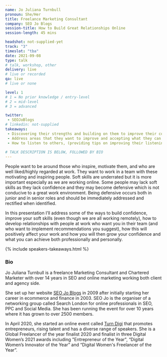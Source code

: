 ```yaml
---
name: Jo Juliana Turnbull
pronoun: She/Her
title: Freelance Marketing Consultant
company: SEO Jo Blogs
session-title: How to Build Great Relationships Online
session-length: 45 mins

headshot: not-supplied-yet
track: "3"
timeslot: "tba"
date: 2021-09-08
type: talk
# talk, workshop, other
delivery: live
# live or recorded
qa: live
# live or none

level: 1
# 1 = No prior knowledge / entry-level
# 2 = mid-level
# 3 = advanced

twitter:
 - SEOJoBlogs
# linkedin: not-supplied
takeaways:
 - Discovering their strengths and building on them to improve their confidence. 
 - Address areas that they want to improve and accepting what they can or cannot change 
 - How to listen to others, (providing tips on improving their listening and getting people to listen to them and take what they have said on board)
 
# TALK DESCRIPTION IS BELOW, FOLLOWED BY BIO
---
```


People want to be around those who inspire, motivate them, and who are well liked/highly regarded at work. They want to work in a team with these motivating and inspiring people. Soft skills are underrated but it is more important especially as we are working online. Some people may lack soft skills as they lack confidence and they may become defensive which is not conducive to a great work environment. Being defensive occurs both in junior and in senior roles and should be immediately addressed and rectified when identified.
 
In this presentation I’ll address some of the ways to build confidence, improve your soft skills (even though we are all working remotely), how to develop relationships with people at work who want you in their team (and who want to implement recommendations you suggest), how this will positively affect your work and how you will then grow your confidence and what you can achieve both professionally and personally.


{% include speakers-takeaways.html %}

<h3>Bio</h3>
Jo Juliana Turnbull is a freelance Marketing Consultant and Chartered Marketer with over 14 years in SEO and online marketing working both client and agency side.
 
She set up her website <a href="https://www.seojoblogs.com/">SEO Jo Blogs</a> in 2009 after initially starting her career in ecommerce and finance in 2003. SEO Jo is the organiser of a networking group called Search London for online professionals in SEO, PPC and Social Media. She has been running the event for over 10 years where it has grown to over 2500 members. 
 
In April 2020, she started an online event called <a href="https://www.youtube.com/channel/UC5pFy7sF-xpqSvtfmrvs4Bg">Turn Digi</a> that promotes entrepreneurs, rising talent and has a diverse range of speakers. She is a Global Freelancer of the year finalist 2020 and finalist in three Digital Women’s 2021 awards including "Entrepreneur of the Year",  “Digital Women’s Innovator of the Year” and “Digital Women's Freelancer of the Year”.
